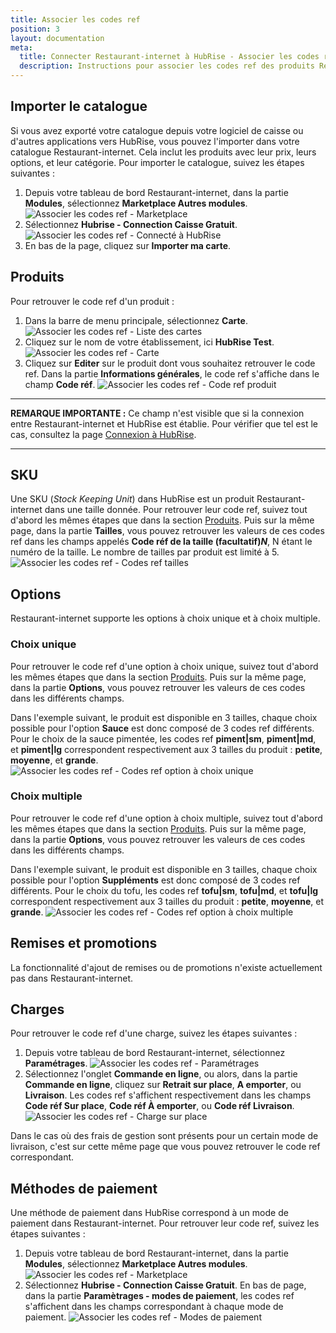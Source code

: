 ```yaml
---
title: Associer les codes ref
position: 3
layout: documentation
meta:
  title: Connecter Restaurant-internet à HubRise - Associer les codes ref
  description: Instructions pour associer les codes ref des produits Restaurant-internet avec d'autres applications connectées à HubRise pour la synchronisation des données.
---
```


## Importer le catalogue

Si vous avez exporté votre catalogue depuis votre logiciel de caisse ou d'autres applications vers HubRise, vous pouvez l'importer dans votre catalogue Restaurant-internet. Cela inclut les produits avec leur prix, leurs options, et leur catégorie. Pour importer le catalogue, suivez les étapes suivantes :

1. Depuis votre tableau de bord Restaurant-internet, dans la partie **Modules**, sélectionnez **Marketplace Autres modules**.
   ![Associer les codes ref - Marketplace](../images/005-fr-restaurant-internet-marketplace.png)
1. Sélectionnez **Hubrise - Connection Caisse Gratuit**.
   ![Associer les codes ref - Connecté à HubRise](../images/008-fr-restaurant-internet-connecte.png)
1. En bas de la page, cliquez sur **Importer ma carte**.

## Produits

Pour retrouver le code ref d'un produit :

1. Dans la barre de menu principale, sélectionnez **Carte**.
   ![Associer les codes ref - Liste des cartes](../images/009-fr-restaurant-internet-liste-cartes.png)
1. Cliquez sur le nom de votre établissement, ici **HubRise Test**.
   ![Associer les codes ref - Carte](../images/010-fr-restaurant-internet-carte.png)
1. Cliquez sur **Editer** sur le produit dont vous souhaitez retrouver le code ref. Dans la partie **Informations générales**, le code ref s'affiche dans le champ **Code réf**.
   ![Associer les codes ref - Code ref produit](../images/011-fr-restaurant-internet-produit.png)

---

**REMARQUE IMPORTANTE :** Ce champ n'est visible que si la connexion entre Restaurant-internet et HubRise est établie. Pour vérifier que tel est le cas, consultez la page [Connexion à HubRise](/apps/restaurant-internet/connexion-hubrise#connecter-restaurant-internet).

---

## SKU

Une SKU (_Stock Keeping Unit_) dans HubRise est un produit Restaurant-internet dans une taille donnée. Pour retrouver leur code ref, suivez tout d'abord les mêmes étapes que dans la section [Produits](/apps/restaurant-internet/associer-codes-ref#produits). Puis sur la même page, dans la partie **Tailles**, vous pouvez retrouver les valeurs de ces codes ref dans les champs appelés **Code réf de la taille (facultatif)_N_**, N étant le numéro de la taille. Le nombre de tailles par produit est limité à 5.
![Associer les codes ref - Codes ref tailles](../images/012-fr-restaurant-internet-tailles.png)

## Options

Restaurant-internet supporte les options à choix unique et à choix multiple.

### Choix unique

Pour retrouver le code ref d'une option à choix unique, suivez tout d'abord les mêmes étapes que dans la section [Produits](/apps/restaurant-internet/associer-codes-ref#produits). Puis sur la même page, dans la partie **Options**, vous pouvez retrouver les valeurs de ces codes dans les différents champs.

Dans l'exemple suivant, le produit est disponible en 3 tailles, chaque choix possible pour l'option **Sauce** est donc composé de 3 codes ref différents. Pour le choix de la sauce pimentée, les codes ref **piment|sm**, **piment|md**, et **piment|lg** correspondent respectivement aux 3 tailles du produit : **petite**, **moyenne**, et **grande**.
![Associer les codes ref - Codes ref option à choix unique](../images/013-fr-restaurant-internet-option-choix-simple.png)

### Choix multiple

Pour retrouver le code ref d'une option à choix multiple, suivez tout d'abord les mêmes étapes que dans la section [Produits](/apps/restaurant-internet/associer-codes-ref#produits). Puis sur la même page, dans la partie **Options**, vous pouvez retrouver les valeurs de ces codes dans les différents champs.

Dans l'exemple suivant, le produit est disponible en 3 tailles, chaque choix possible pour l'option **Suppléments** est donc composé de 3 codes ref différents. Pour le choix du tofu, les codes ref **tofu|sm**, **tofu|md**, et **tofu|lg** correspondent respectivement aux 3 tailles du produit : **petite**, **moyenne**, et **grande**.
![Associer les codes ref - Codes ref option à choix multiple](../images/014-fr-restaurant-internet-option-choix-multiple.png)

## Remises et promotions

La fonctionnalité d'ajout de remises ou de promotions n'existe actuellement pas dans Restaurant-internet.

## Charges

Pour retrouver le code ref d'une charge, suivez les étapes suivantes :

1. Depuis votre tableau de bord Restaurant-internet, sélectionnez **Paramétrages**.
   ![Associer les codes ref - Paramétrages](../images/015-fr-restaurant-internet-parametrages.png)
1. Sélectionnez l'onglet **Commande en ligne**, ou alors, dans la partie **Commande en ligne**, cliquez sur **Retrait sur place**, **A emporter**, ou **Livraison**. Les codes ref s'affichent respectivement dans les champs **Code réf Sur place**, **Code réf À emporter**, ou **Code réf Livraison**.
   ![Associer les codes ref - Charge sur place](../images/016-fr-restaurant-internet-charge-sur-place.png)

Dans le cas où des frais de gestion sont présents pour un certain mode de livraison, c'est sur cette même page que vous pouvez retrouver le code ref correspondant.

## Méthodes de paiement

Une méthode de paiement dans HubRise correspond à un mode de paiement dans Restaurant-internet. Pour retrouver leur code ref, suivez les étapes suivantes :

1. Depuis votre tableau de bord Restaurant-internet, dans la partie **Modules**, sélectionnez **Marketplace Autres modules**.
   ![Associer les codes ref - Marketplace](../images/005-fr-restaurant-internet-marketplace.png)
1. Sélectionnez **Hubrise - Connection Caisse Gratuit**. En bas de page, dans la partie **Paramètrages - modes de paiement**, les codes ref s'affichent dans les champs correspondant à chaque mode de paiement.
   ![Associer les codes ref - Modes de paiement](../images/017-fr-restaurant-internet-modes-paiement.png)
